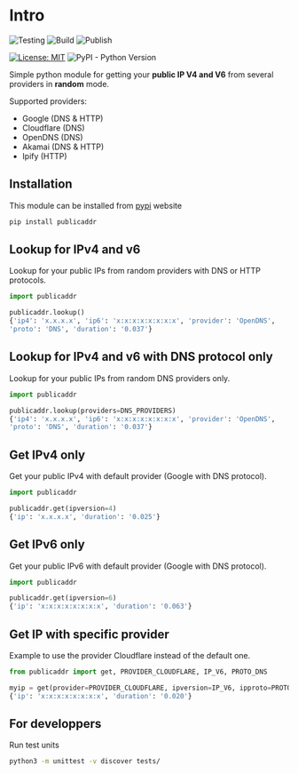 # Intro

![Testing](https://github.com/dmachard/python-publicaddr/workflows/Testing/badge.svg) ![Build](https://github.com/dmachard/python-publicaddr/workflows/Build/badge.svg) ![Publish](https://github.com/dmachard/python-publicaddr/workflows/Publish/badge.svg) 

[![License: MIT](https://img.shields.io/badge/License-MIT-yellow.svg)](https://opensource.org/licenses/MIT)
![PyPI - Python Version](https://img.shields.io/pypi/pyversions/publicaddr)

Simple python module for getting your **public IP V4 and V6** from several providers in **random** mode.

Supported providers:
- Google (DNS & HTTP)
- Cloudflare (DNS)
- OpenDNS (DNS)
- Akamai (DNS & HTTP)
- Ipify (HTTP)

## Installation

This module can be installed from [pypi](https://pypi.org/project/publicaddr/) website

```bash
pip install publicaddr
```

## Lookup for IPv4 and v6

Lookup for your public IPs from random providers with DNS or HTTP protocols.

```python
import publicaddr

publicaddr.lookup()
{'ip4': 'x.x.x.x', 'ip6': 'x:x:x:x:x:x:x:x', 'provider': 'OpenDNS',
'proto': 'DNS', 'duration': '0.037'}
```

## Lookup for IPv4 and v6 with DNS protocol only


Lookup for your public IPs from random DNS providers only.

```python
import publicaddr

publicaddr.lookup(providers=DNS_PROVIDERS)
{'ip4': 'x.x.x.x', 'ip6': 'x:x:x:x:x:x:x:x', 'provider': 'OpenDNS',
'proto': 'DNS', 'duration': '0.037'}
```

## Get IPv4 only

Get your public IPv4 with default provider (Google with DNS protocol).

```python
import publicaddr

publicaddr.get(ipversion=4)
{'ip': 'x.x.x.x', 'duration': '0.025'}
```

## Get IPv6 only

Get your public IPv6 with default provider (Google with DNS protocol).

```python
import publicaddr

publicaddr.get(ipversion=6)
{'ip': 'x:x:x:x:x:x:x:x', 'duration': '0.063'}
```

## Get IP with specific provider

Example to use the provider Cloudflare instead of the default one.

```python
from publicaddr import get, PROVIDER_CLOUDFLARE, IP_V6, PROTO_DNS

myip = get(provider=PROVIDER_CLOUDFLARE, ipversion=IP_V6, ipproto=PROTO_DNS)
{'ip': 'x:x:x:x:x:x:x:x', 'duration': '0.020'}
```

## For developpers

Run test units

```bash
python3 -m unittest -v discover tests/
```